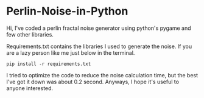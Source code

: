 ﻿# Perlin-Noise-in-Python

Hi, I've coded a perlin fractal noise generator using python's pygame and few other libraries.

Requirements.txt contains the libraries I used to generate the noise.
If you are a lazy person like me just below in the terminal.
```
pip install -r requirements.txt
```

I tried to optimize the code to reduce the noise calculation time, but the best I've got it down was about 0.2 second.
Anyways, I hope it's useful to anyone interested.
